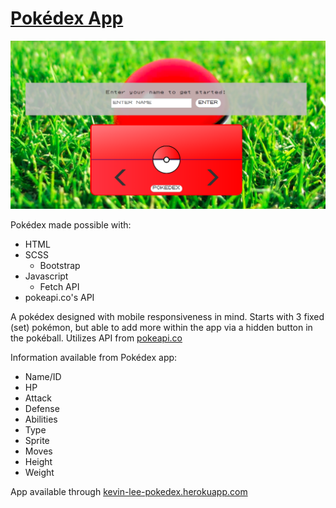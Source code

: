 # [Pokédex App](https://kevin-lee-pokedex.herokuapp.com/)

![Pokedex Homepage](./images/pokedex-home.png)

Pokédex made possible with:

- HTML
- SCSS
  - Bootstrap
- Javascript
  - Fetch API
- pokeapi.co's API

A pokédex designed with mobile responsiveness in mind. Starts with 3 fixed (set) pokémon, but able to add more within the app via a hidden button in the pokéball. Utilizes API from [pokeapi.co](https://pokeapi.co)

Information available from Pokédex app:

- Name/ID
- HP
- Attack
- Defense
- Abilities
- Type
- Sprite
- Moves
- Height
- Weight

App available through [kevin-lee-pokedex.herokuapp.com](https://kevin-lee-pokedex.herokuapp.com/)